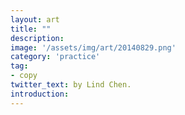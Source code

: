 ```yaml
---
layout: art
title: ""
description: 
image: '/assets/img/art/20140829.png'
category: 'practice'
tag:
- copy
twitter_text: by Lind Chen. 
introduction: 
---
```



